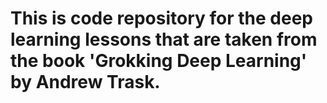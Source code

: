 # This is code repository for the deep learning lessons that are taken from the book 'Grokking Deep Learning' by Andrew Trask.
